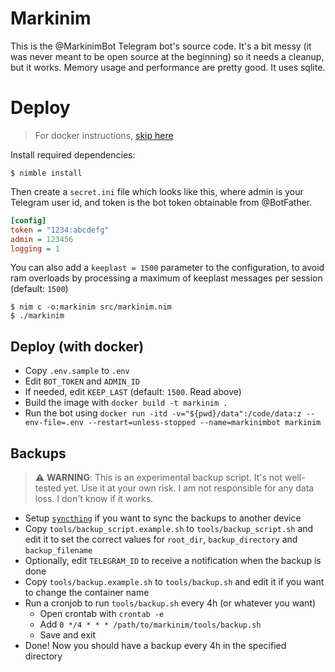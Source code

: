 # Markinim
This is the @MarkinimBot Telegram bot's source code. It's a bit messy (it was never meant to be open source at the beginning) so it needs a cleanup, but it works. Memory usage and performance are pretty good. It uses sqlite.

# Deploy
> For docker instructions, [skip here](#deploy-with-docker)

Install required dependencies:

```shell
$ nimble install
```

Then create a `secret.ini` file which looks like this, where admin is your Telegram user id, and token is the bot token obtainable from @BotFather.

```ini
[config]
token = "1234:abcdefg"
admin = 123456
logging = 1
```

You can also add a `keeplast = 1500` parameter to the configuration, to avoid ram overloads by processing a maximum of keeplast messages per session (default: `1500`)

```shell
$ nim c -o:markinim src/markinim.nim
$ ./markinim
```
## Deploy (with docker)
- Copy `.env.sample` to `.env`
- Edit `BOT_TOKEN` and `ADMIN_ID`
- If needed, edit `KEEP_LAST` (default: `1500`. Read above)
- Build the image with `docker build -t markinim .`
- Run the bot using `docker run -itd -v="${pwd}/data":/code/data:z --env-file=.env --restart=unless-stopped --name=markinimbot markinim`

## Backups
> ⚠️ **WARNING**: This is an experimental backup script. It's not well-tested yet. Use it at your own risk. I am not responsible for any data loss. I don't know if it works.
- Setup [`syncthing`](https://syncthing.net/) if you want to sync the backups to another device
- Copy `tools/backup_script.example.sh` to `tools/backup_script.sh` and edit it to set the correct values for `root_dir`, `backup_directory` and `backup_filename`
- Optionally, edit `TELEGRAM_ID` to receive a notification when the backup is done
- Copy `tools/backup.example.sh` to `tools/backup.sh` and edit it if you want to change the container name
- Run a cronjob to run `tools/backup.sh` every 4h (or whatever you want)
  - Open crontab with `crontab -e`
  - Add `0 */4 * * * /path/to/markinim/tools/backup.sh`
  - Save and exit
- Done! Now you should have a backup every 4h in the specified directory
